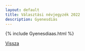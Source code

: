 ```yaml
---
layout: default
title: Választási névjegyzék 2022
description: Gyenesdiás
---
```


{% include Gyenesdiaas.html %}

[Vissza](./)